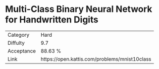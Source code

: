 # Multi-Class Binary Neural Network for Handwritten Digits

<table>
    <tr>
        <td>Category</td>
        <td>Hard</td>
    </tr>
    <tr>
        <td>Diffulty</td>
        <td>9.7</td>
    </tr>
    <tr>
        <td>Acceptance</td>
        <td>88.63 %</td>
    </tr>
    <tr>
        <td>Link</td>
        <td>https://open.kattis.com/problems/mnist10class</td>
    </tr>
</table>